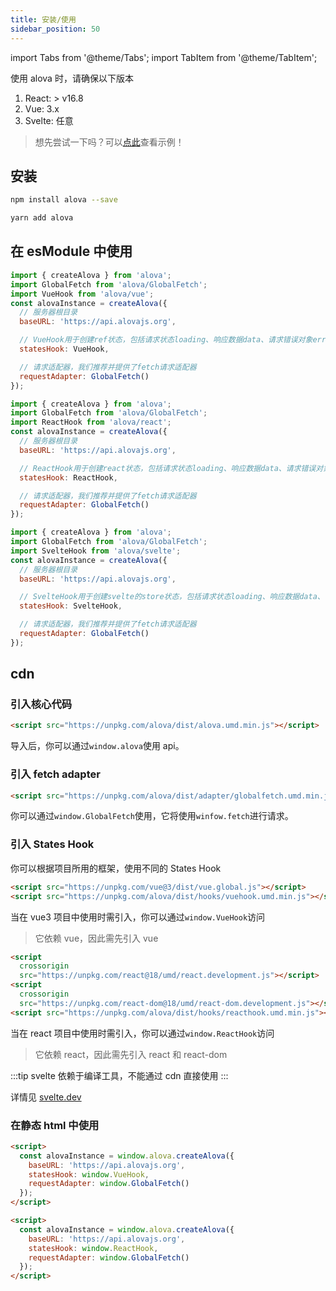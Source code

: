 ```yaml
---
title: 安装/使用
sidebar_position: 50
---
```


import Tabs from '@theme/Tabs';
import TabItem from '@theme/TabItem';

使用 alova 时，请确保以下版本

1. React: > v16.8
2. Vue: 3.x
3. Svelte: 任意

> 想先尝试一下吗？可以[点此](../example/init-page)查看示例！

## 安装

<Tabs>
<TabItem value="1" label="npm">

```bash
npm install alova --save
```

</TabItem>
<TabItem value="2" label="yarn">

```bash
yarn add alova
```

</TabItem>
</Tabs>

## 在 esModule 中使用

<Tabs groupId="framework">
<TabItem value="1" label="vue">

```javascript
import { createAlova } from 'alova';
import GlobalFetch from 'alova/GlobalFetch';
import VueHook from 'alova/vue';
const alovaInstance = createAlova({
  // 服务器根目录
  baseURL: 'https://api.alovajs.org',

  // VueHook用于创建ref状态，包括请求状态loading、响应数据data、请求错误对象error等（后续详细介绍）
  statesHook: VueHook,

  // 请求适配器，我们推荐并提供了fetch请求适配器
  requestAdapter: GlobalFetch()
});
```

</TabItem>
<TabItem value="2" label="react">

```javascript
import { createAlova } from 'alova';
import GlobalFetch from 'alova/GlobalFetch';
import ReactHook from 'alova/react';
const alovaInstance = createAlova({
  // 服务器根目录
  baseURL: 'https://api.alovajs.org',

  // ReactHook用于创建react状态，包括请求状态loading、响应数据data、请求错误对象error等（后续详细介绍）
  statesHook: ReactHook,

  // 请求适配器，我们推荐并提供了fetch请求适配器
  requestAdapter: GlobalFetch()
});
```

</TabItem>
<TabItem value="3" label="svelte">

```javascript
import { createAlova } from 'alova';
import GlobalFetch from 'alova/GlobalFetch';
import SvelteHook from 'alova/svelte';
const alovaInstance = createAlova({
  // 服务器根目录
  baseURL: 'https://api.alovajs.org',

  // SvelteHook用于创建svelte的store状态，包括请求状态loading、响应数据data、请求错误对象error等（后续详细介绍）
  statesHook: SvelteHook,

  // 请求适配器，我们推荐并提供了fetch请求适配器
  requestAdapter: GlobalFetch()
});
```

</TabItem>
</Tabs>

## cdn

### 引入核心代码

```html
<script src="https://unpkg.com/alova/dist/alova.umd.min.js"></script>
```

导入后，你可以通过`window.alova`使用 api。

### 引入 fetch adapter

```html
<script src="https://unpkg.com/alova/dist/adapter/globalfetch.umd.min.js"></script>
```

你可以通过`window.GlobalFetch`使用，它将使用`winfow.fetch`进行请求。

### 引入 States Hook

你可以根据项目所用的框架，使用不同的 States Hook

<Tabs groupId="framework">
<TabItem value="1" label="vue">

```html
<script src="https://unpkg.com/vue@3/dist/vue.global.js"></script>
<script src="https://unpkg.com/alova/dist/hooks/vuehook.umd.min.js"></script>
```

当在 vue3 项目中使用时需引入，你可以通过`window.VueHook`访问

> 它依赖 vue，因此需先引入 vue

</TabItem>
<TabItem value="2" label="react">

```html
<script
  crossorigin
  src="https://unpkg.com/react@18/umd/react.development.js"></script>
<script
  crossorigin
  src="https://unpkg.com/react-dom@18/umd/react-dom.development.js"></script>
<script src="https://unpkg.com/alova/dist/hooks/reacthook.umd.min.js"></script>
```

当在 react 项目中使用时需引入，你可以通过`window.ReactHook`访问

> 它依赖 react，因此需先引入 react 和 react-dom

</TabItem>
<TabItem value="3" label="svelte">

:::tip
svelte 依赖于编译工具，不能通过 cdn 直接使用
:::

详情见 [svelte.dev](https://svelte.dev/)

</TabItem>
</Tabs>

### 在静态 html 中使用

<Tabs groupId="framework">
<TabItem value="1" label="vue">

```html
<script>
  const alovaInstance = window.alova.createAlova({
    baseURL: 'https://api.alovajs.org',
    statesHook: window.VueHook,
    requestAdapter: window.GlobalFetch()
  });
</script>
```

</TabItem>
<TabItem value="2" label="react">

```html
<script>
  const alovaInstance = window.alova.createAlova({
    baseURL: 'https://api.alovajs.org',
    statesHook: window.ReactHook,
    requestAdapter: window.GlobalFetch()
  });
</script>
```

</TabItem>
</Tabs>
